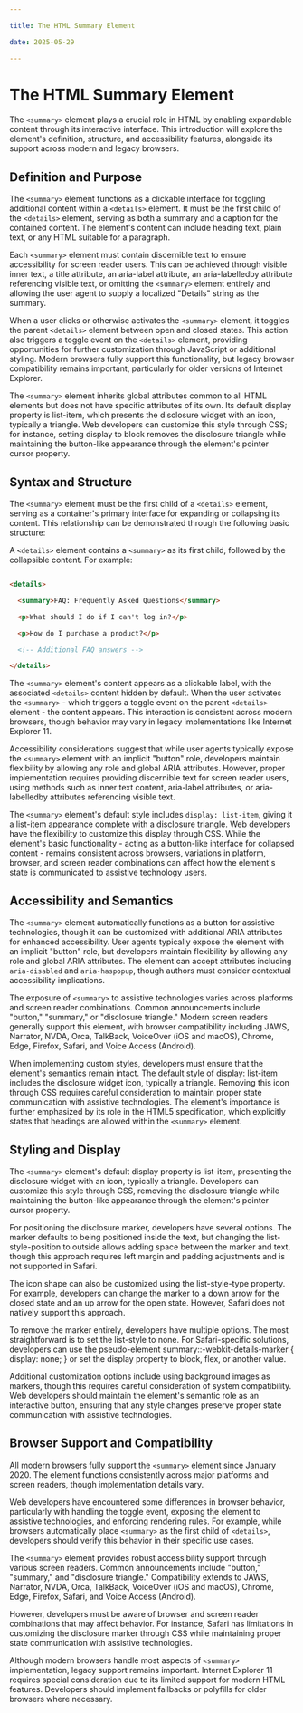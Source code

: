 ```yaml
---

title: The HTML Summary Element

date: 2025-05-29

---
```



# The HTML Summary Element

The `<summary>` element plays a crucial role in HTML by enabling expandable content through its interactive interface. This introduction will explore the element's definition, structure, and accessibility features, alongside its support across modern and legacy browsers.


## Definition and Purpose

The `<summary>` element functions as a clickable interface for toggling additional content within a `<details>` element. It must be the first child of the `<details>` element, serving as both a summary and a caption for the contained content. The element's content can include heading text, plain text, or any HTML suitable for a paragraph.

Each `<summary>` element must contain discernible text to ensure accessibility for screen reader users. This can be achieved through visible inner text, a title attribute, an aria-label attribute, an aria-labelledby attribute referencing visible text, or omitting the `<summary>` element entirely and allowing the user agent to supply a localized "Details" string as the summary.

When a user clicks or otherwise activates the `<summary>` element, it toggles the parent `<details>` element between open and closed states. This action also triggers a toggle event on the `<details>` element, providing opportunities for further customization through JavaScript or additional styling. Modern browsers fully support this functionality, but legacy browser compatibility remains important, particularly for older versions of Internet Explorer.

The `<summary>` element inherits global attributes common to all HTML elements but does not have specific attributes of its own. Its default display property is list-item, which presents the disclosure widget with an icon, typically a triangle. Web developers can customize this style through CSS; for instance, setting display to block removes the disclosure triangle while maintaining the button-like appearance through the element's pointer cursor property.


## Syntax and Structure

The `<summary>` element must be the first child of a `<details>` element, serving as a container's primary interface for expanding or collapsing its content. This relationship can be demonstrated through the following basic structure:

A `<details>` element contains a `<summary>` as its first child, followed by the collapsible content. For example:

```html

<details>

  <summary>FAQ: Frequently Asked Questions</summary>

  <p>What should I do if I can't log in?</p>

  <p>How do I purchase a product?</p>

  <!-- Additional FAQ answers -->

</details>

```

The `<summary>` element's content appears as a clickable label, with the associated `<details>` content hidden by default. When the user activates the `<summary>` - which triggers a toggle event on the parent `<details>` element - the content appears. This interaction is consistent across modern browsers, though behavior may vary in legacy implementations like Internet Explorer 11.

Accessibility considerations suggest that while user agents typically expose the `<summary>` element with an implicit "button" role, developers maintain flexibility by allowing any role and global ARIA attributes. However, proper implementation requires providing discernible text for screen reader users, using methods such as inner text content, aria-label attributes, or aria-labelledby attributes referencing visible text.

The `<summary>` element's default style includes `display: list-item`, giving it a list-item appearance complete with a disclosure triangle. Web developers have the flexibility to customize this display through CSS. While the element's basic functionality - acting as a button-like interface for collapsed content - remains consistent across browsers, variations in platform, browser, and screen reader combinations can affect how the element's state is communicated to assistive technology users.


## Accessibility and Semantics

The `<summary>` element automatically functions as a button for assistive technologies, though it can be customized with additional ARIA attributes for enhanced accessibility. User agents typically expose the element with an implicit "button" role, but developers maintain flexibility by allowing any role and global ARIA attributes. The element can accept attributes including `aria-disabled` and `aria-haspopup`, though authors must consider contextual accessibility implications.

The exposure of `<summary>` to assistive technologies varies across platforms and screen reader combinations. Common announcements include "button," "summary," or "disclosure triangle." Modern screen readers generally support this element, with browser compatibility including JAWS, Narrator, NVDA, Orca, TalkBack, VoiceOver (iOS and macOS), Chrome, Edge, Firefox, Safari, and Voice Access (Android).

When implementing custom styles, developers must ensure that the element's semantics remain intact. The default style of display: list-item includes the disclosure widget icon, typically a triangle. Removing this icon through CSS requires careful consideration to maintain proper state communication with assistive technologies. The element's importance is further emphasized by its role in the HTML5 specification, which explicitly states that headings are allowed within the `<summary>` element.


##  Styling and Display

The `<summary>` element's default display property is list-item, presenting the disclosure widget with an icon, typically a triangle. Developers can customize this style through CSS, removing the disclosure triangle while maintaining the button-like appearance through the element's pointer cursor property.

For positioning the disclosure marker, developers have several options. The marker defaults to being positioned inside the text, but changing the list-style-position to outside allows adding space between the marker and text, though this approach requires left margin and padding adjustments and is not supported in Safari.

The icon shape can also be customized using the list-style-type property. For example, developers can change the marker to a down arrow for the closed state and an up arrow for the open state. However, Safari does not natively support this approach.

To remove the marker entirely, developers have multiple options. The most straightforward is to set the list-style to none. For Safari-specific solutions, developers can use the pseudo-element summary::-webkit-details-marker { display: none; } or set the display property to block, flex, or another value.

Additional customization options include using background images as markers, though this requires careful consideration of system compatibility. Web developers should maintain the element's semantic role as an interactive button, ensuring that any style changes preserve proper state communication with assistive technologies.


## Browser Support and Compatibility

All modern browsers fully support the `<summary>` element since January 2020. The element functions consistently across major platforms and screen readers, though implementation details vary.

Web developers have encountered some differences in browser behavior, particularly with handling the toggle event, exposing the element to assistive technologies, and enforcing rendering rules. For example, while browsers automatically place `<summary>` as the first child of `<details>`, developers should verify this behavior in their specific use cases.

The `<summary>` element provides robust accessibility support through various screen readers. Common announcements include "button," "summary," and "disclosure triangle." Compatibility extends to JAWS, Narrator, NVDA, Orca, TalkBack, VoiceOver (iOS and macOS), Chrome, Edge, Firefox, Safari, and Voice Access (Android).

However, developers must be aware of browser and screen reader combinations that may affect behavior. For instance, Safari has limitations in customizing the disclosure marker through CSS while maintaining proper state communication with assistive technologies.

Although modern browsers handle most aspects of `<summary>` implementation, legacy support remains important. Internet Explorer 11 requires special consideration due to its limited support for modern HTML features. Developers should implement fallbacks or polyfills for older browsers where necessary.

